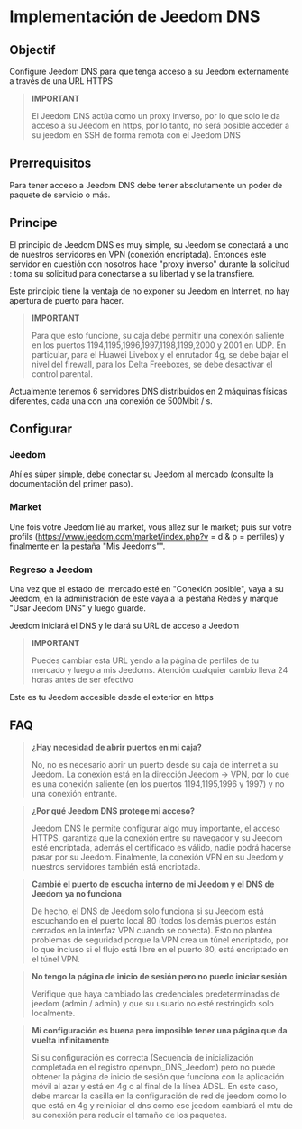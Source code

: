 # Implementación de Jeedom DNS

## Objectif

Configure Jeedom DNS para que tenga acceso a su Jeedom externamente a través de una URL HTTPS

> **IMPORTANT**
>
>El Jeedom DNS actúa como un proxy inverso, por lo que solo le da acceso a su Jeedom en https, por lo tanto, no será posible acceder a su jeedom en SSH de forma remota con el Jeedom DNS

## Prerrequisitos

Para tener acceso a Jeedom DNS debe tener absolutamente un poder de paquete de servicio o más.

## Principe

El principio de Jeedom DNS es muy simple, su Jeedom se conectará a uno de nuestros servidores en VPN (conexión encriptada). Entonces este servidor en cuestión con nosotros hace "proxy inverso" durante la solicitud : toma su solicitud para conectarse a su libertad y se la transfiere.

Este principio tiene la ventaja de no exponer su Jeedom en Internet, no hay apertura de puerto para hacer.

> **IMPORTANT**
>
> Para que esto funcione, su caja debe permitir una conexión saliente en los puertos 1194,1195,1996,1997,1198,1199,2000 y 2001 en UDP. En particular, para el Huawei Livebox y el enrutador 4g, se debe bajar el nivel del firewall, para los Delta Freeboxes, se debe desactivar el control parental.

Actualmente tenemos 6 servidores DNS distribuidos en 2 máquinas físicas diferentes, cada una con una conexión de 500Mbit / s. 

## Configurar

### Jeedom

Ahí es súper simple, debe conectar su Jeedom al mercado (consulte la documentación del primer paso). 

### Market

Une fois votre Jeedom lié au market, vous allez sur le market; puis sur votre profils (https://www.jeedom.com/market/index.php?v = d & p = perfiles) y finalmente en la pestaña "Mis Jeedoms"".

### Regreso a Jeedom

Una vez que el estado del mercado esté en "Conexión posible", vaya a su Jeedom, en la administración de este vaya a la pestaña Redes y marque "Usar Jeedom DNS" y luego guarde.

Jeedom iniciará el DNS y le dará su URL de acceso a Jeedom

> **IMPORTANT**
>
> Puedes cambiar esta URL yendo a la página de perfiles de tu mercado y luego a mis Jeedoms. Atención cualquier cambio lleva 24 horas antes de ser efectivo

Este es tu Jeedom accesible desde el exterior en https

## FAQ

> **¿Hay necesidad de abrir puertos en mi caja?**
>
> No, no es necesario abrir un puerto desde su caja de internet a su Jeedom. La conexión está en la dirección Jeedom -> VPN, por lo que es una conexión saliente (en los puertos 1194,1195,1996 y 1997) y no una conexión entrante.

> **¿Por qué Jeedom DNS protege mi acceso?**
>
> Jeedom DNS le permite configurar algo muy importante, el acceso HTTPS, garantiza que la conexión entre su navegador y su Jeedom esté encriptada, además el certificado es válido, nadie podrá hacerse pasar por su Jeedom. Finalmente, la conexión VPN en su Jeedom y nuestros servidores también está encriptada.

> **Cambié el puerto de escucha interno de mi Jeedom y el DNS de Jeedom ya no funciona**
>
> De hecho, el DNS de Jeedom solo funciona si su Jeedom está escuchando en el puerto local 80 (todos los demás puertos están cerrados en la interfaz VPN cuando se conecta). Esto no plantea problemas de seguridad porque la VPN crea un túnel encriptado, por lo que incluso si el flujo está libre en el puerto 80, está encriptado en el túnel VPN.

> **No tengo la página de inicio de sesión pero no puedo iniciar sesión**
>
> Verifique que haya cambiado las credenciales predeterminadas de jeedom (admin / admin) y que su usuario no esté restringido solo localmente.

> **Mi configuración es buena pero imposible tener una página que da vuelta infinitamente**
>
> Si su configuración es correcta (Secuencia de inicialización completada en el registro openvpn_DNS_Jeedom) pero no puede obtener la página de inicio de sesión que funciona con la aplicación móvil al azar y está en 4g o al final de la línea ADSL. En este caso, debe marcar la casilla en la configuración de red de jeedom como lo que está en 4g y reiniciar el dns como ese jeedom cambiará el mtu de su conexión para reducir el tamaño de los paquetes.
